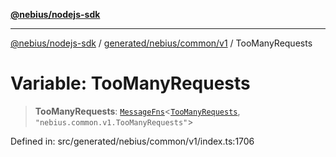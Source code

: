 [**@nebius/nodejs-sdk**](../../../../../README.md)

---

[@nebius/nodejs-sdk](../../../../../README.md) / [generated/nebius/common/v1](../README.md) / TooManyRequests

# Variable: TooManyRequests

> **TooManyRequests**: [`MessageFns`](../../../../../runtime/protos/core/interfaces/MessageFns.md)\<[`TooManyRequests`](../interfaces/TooManyRequests.md), `"nebius.common.v1.TooManyRequests"`\>

Defined in: src/generated/nebius/common/v1/index.ts:1706
